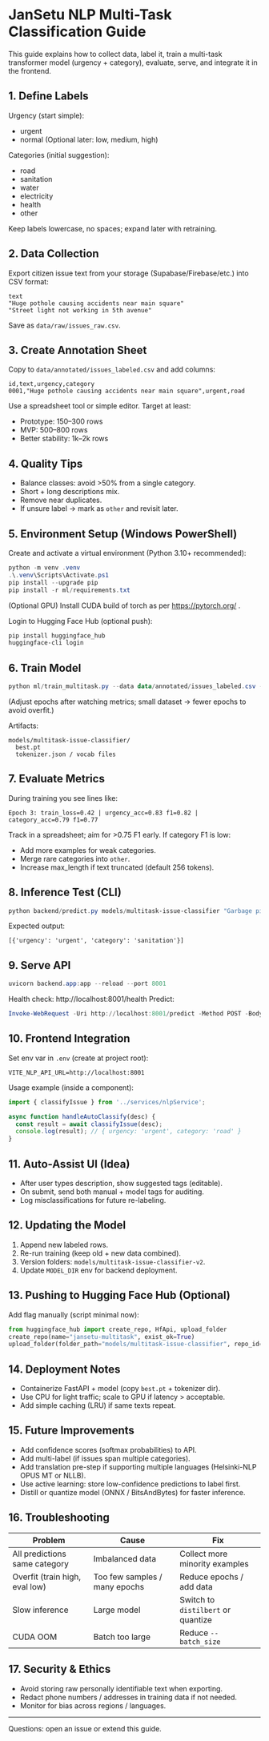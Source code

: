 # JanSetu NLP Multi-Task Classification Guide

This guide explains how to collect data, label it, train a multi-task transformer model (urgency + category), evaluate, serve, and integrate it in the frontend.

## 1. Define Labels
Urgency (start simple):
- urgent
- normal
(Optional later: low, medium, high)

Categories (initial suggestion):
- road
- sanitation
- water
- electricity
- health
- other

Keep labels lowercase, no spaces; expand later with retraining.

## 2. Data Collection
Export citizen issue text from your storage (Supabase/Firebase/etc.) into CSV format:
```
text
"Huge pothole causing accidents near main square"
"Street light not working in 5th avenue"
```
Save as `data/raw/issues_raw.csv`.

## 3. Create Annotation Sheet
Copy to `data/annotated/issues_labeled.csv` and add columns:
```
id,text,urgency,category
0001,"Huge pothole causing accidents near main square",urgent,road
```
Use a spreadsheet tool or simple editor. Target at least:
- Prototype: 150–300 rows
- MVP: 500–800 rows
- Better stability: 1k–2k rows

## 4. Quality Tips
- Balance classes: avoid >50% from a single category.
- Short + long descriptions mix.
- Remove near duplicates.
- If unsure label -> mark as `other` and revisit later.

## 5. Environment Setup (Windows PowerShell)
Create and activate a virtual environment (Python 3.10+ recommended):
```powershell
python -m venv .venv
.\.venv\Scripts\Activate.ps1
pip install --upgrade pip
pip install -r ml/requirements.txt
```
(Optional GPU) Install CUDA build of torch as per https://pytorch.org/ .

Login to Hugging Face Hub (optional push):
```powershell
pip install huggingface_hub
huggingface-cli login
```

## 6. Train Model
```powershell
python ml/train_multitask.py --data data/annotated/issues_labeled.csv --model distilbert-base-uncased --out models/multitask-issue-classifier --epochs 4 --batch_size 8
```
(Adjust epochs after watching metrics; small dataset -> fewer epochs to avoid overfit.)

Artifacts:
```
models/multitask-issue-classifier/
  best.pt
  tokenizer.json / vocab files
```

## 7. Evaluate Metrics
During training you see lines like:
```
Epoch 3: train_loss=0.42 | urgency_acc=0.83 f1=0.82 | category_acc=0.79 f1=0.77
```
Track in a spreadsheet; aim for >0.75 F1 early. If category F1 is low:
- Add more examples for weak categories.
- Merge rare categories into `other`.
- Increase max_length if text truncated (default 256 tokens).

## 8. Inference Test (CLI)
```powershell
python backend/predict.py models/multitask-issue-classifier "Garbage piling near market entrance"
```
Expected output:
```
[{'urgency': 'urgent', 'category': 'sanitation'}]
```

## 9. Serve API
```powershell
uvicorn backend.app:app --reload --port 8001
```
Health check: http://localhost:8001/health
Predict:
```powershell
Invoke-WebRequest -Uri http://localhost:8001/predict -Method POST -Body '{"texts":["Broken road blocking traffic"]}' -ContentType 'application/json'
```

## 10. Frontend Integration
Set env var in `.env` (create at project root):
```
VITE_NLP_API_URL=http://localhost:8001
```
Usage example (inside a component):
```javascript
import { classifyIssue } from '../services/nlpService';

async function handleAutoClassify(desc) {
  const result = await classifyIssue(desc);
  console.log(result); // { urgency: 'urgent', category: 'road' }
}
```

## 11. Auto-Assist UI (Idea)
- After user types description, show suggested tags (editable).
- On submit, send both manual + model tags for auditing.
- Log misclassifications for future re-labeling.

## 12. Updating the Model
1. Append new labeled rows.
2. Re-run training (keep old + new data combined).
3. Version folders: `models/multitask-issue-classifier-v2`.
4. Update `MODEL_DIR` env for backend deployment.

## 13. Pushing to Hugging Face Hub (Optional)
Add flag manually (script minimal now):
```python
from huggingface_hub import create_repo, HfApi, upload_folder
create_repo(name="jansetu-multitask", exist_ok=True)
upload_folder(folder_path="models/multitask-issue-classifier", repo_id="<your-username>/jansetu-multitask")
```

## 14. Deployment Notes
- Containerize FastAPI + model (copy `best.pt` + tokenizer dir).
- Use CPU for light traffic; scale to GPU if latency > acceptable.
- Add simple caching (LRU) if same texts repeat.

## 15. Future Improvements
- Add confidence scores (softmax probabilities) to API.
- Add multi-label (if issues span multiple categories).
- Add translation pre-step if supporting multiple languages (Helsinki-NLP OPUS MT or NLLB).
- Use active learning: store low-confidence predictions to label first.
- Distill or quantize model (ONNX / BitsAndBytes) for faster inference.

## 16. Troubleshooting
| Problem | Cause | Fix |
|---------|-------|-----|
| All predictions same category | Imbalanced data | Collect more minority examples |
| Overfit (train high, eval low) | Too few samples / many epochs | Reduce epochs / add data |
| Slow inference | Large model | Switch to `distilbert` or quantize |
| CUDA OOM | Batch too large | Reduce `--batch_size` |

## 17. Security & Ethics
- Avoid storing raw personally identifiable text when exporting.
- Redact phone numbers / addresses in training data if not needed.
- Monitor for bias across regions / languages.

---
Questions: open an issue or extend this guide.
